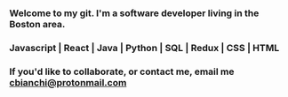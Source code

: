 ### Welcome to my git. I'm a software developer living in the Boston area.
### Javascript | React | Java | Python | SQL | Redux | CSS | HTML
### If you'd like to collaborate, or contact me, email me cbianchi@protonmail.com
